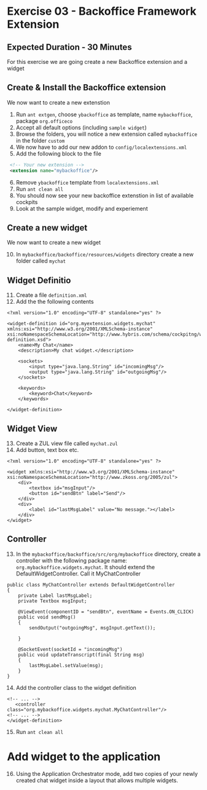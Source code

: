 # Exercise 03 - Backoffice Framework Extension 
## Expected Duration - 30 Minutes

For this exercise we are going create a new Backoffice extension and a widget


## Create & Install the Backoffice extension

We now want to create a new extenstion

1. Run `ant extgen`, choose `ybackoffice` as template, name `mybackoffice`, package `org.officeco`
2. Accept all default options (including `sample widget`)
3. Browse the folders, you will notice a new extension called `mybackoffice` in the folder `custom`
4. We now have to add our new addon to `config/localextensions.xml`
5. Add the following block to the file

```xml
 <!-- Your new extension -->
 <extension name="mybackoffice"/>  
```
6. Remove `ybackoffice` template from `localextensions.xml`
7. Run `ant clean all`
8. You should now see your new backoffice extenstion in list of available cockpits
9. Look at the sample widget, modify and experiement


## Create a new widget

We now want to create a new widget

10. In `mybackoffice/backoffice/resources/widgets` directory create a new folder called `mychat`
## Widget Definitio 
11. Create a file `definition.xml`
12. Add the the following contents

```
<?xml version="1.0" encoding="UTF-8" standalone="yes" ?>
 
<widget-definition id="org.myextension.widgets.mychat" xmlns:xsi="http://www.w3.org/2001/XMLSchema-instance" xsi:noNamespaceSchemaLocation="http://www.hybris.com/schema/cockpitng/widget-definition.xsd">
	<name>My Chat</name>
	<description>My chat widget.</description>

	<sockets>
		<input type="java.lang.String" id="incomingMsg"/>
		<output type="java.lang.String" id="outgoingMsg"/>
	</sockets>
	
	<keywords>
		<keyword>Chat</keyword>
	</keywords>
	
</widget-definition>

``` 

## Widget View 
13. Create a ZUL view file called `mychat.zul`
14. Add button, text box etc. 

```
<?xml version="1.0" encoding="UTF-8" standalone="yes" ?>

<widget xmlns:xsi="http://www.w3.org/2001/XMLSchema-instance" xsi:noNamespaceSchemaLocation="http://www.zkoss.org/2005/zul">
	<div>
		<textbox id="msgInput"/>
		<button id="sendBtn" label="Send"/>
	</div>
	<div>
		<label id="lastMsgLabel" value="No message."></label>
	</div>
</widget>
```

## Controller
13. In the `mybackoffice/backoffice/src/org/mybackoffice` directory, create a controller with the following package name: `org.mybackoffice.widgets.mychat`. It should extend the DefaultWidgetController. Call it MyChatController


```
public class MyChatController extends DefaultWidgetController
{
	private Label lastMsgLabel;
	private Textbox msgInput;

	@ViewEvent(componentID = "sendBtn", eventName = Events.ON_CLICK)
	public void sendMsg()
	{
		sendOutput("outgoingMsg", msgInput.getText());

	}

	@SocketEvent(socketId = "incomingMsg")
	public void updateTranscript(final String msg)
	{
		lastMsgLabel.setValue(msg);
	}
}
```

14. Add the controller class to the widget definition

```
<!-- ... -->
   <controller class="org.mybackoffice.widgets.mychat.MyChatController"/>
<!-- ... -->
</widget-definition>
```
15. Run `ant clean all`

# Add widget to the application
16. Using the Application Orchestrator mode, add two copies of your newly created chat widget inside a layout that allows multiple widgets.


